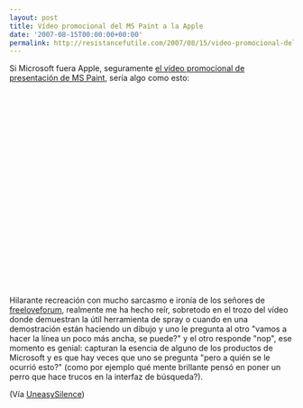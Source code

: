 ```yaml
---
layout: post
title: Vídeo promocional del MS Paint a la Apple
date: '2007-08-15T00:00:00+00:00'
permalink: http://resistancefutile.com/2007/08/15/video-promocional-del-ms-paint-a-la-apple/
---
```

Si Microsoft fuera Apple, seguramente <a href="http://www.youtube.com/watch?v=Hxx2KcPWWZg">el vídeo promocional de presentación de MS Paint</a>, sería algo como esto:

<object width="425" height="350"><param name="movie" value="http://www.youtube.com/v/Hxx2KcPWWZg"></param><param name="wmode" value="transparent"></param><embed src="http://www.youtube.com/v/Hxx2KcPWWZg" type="application/x-shockwave-flash" wmode="transparent" width="425" height="350"></embed></object>

Hilarante recreación con mucho sarcasmo e ironía de los señores de <a href="http://www.youtube.com/user/freeloveforum">freeloveforum</a>, realmente me ha hecho reír, sobretodo en el trozo del vídeo donde demuestran la útil herramienta de spray o cuando en una demostración están haciendo un dibujo y uno le pregunta al otro "vamos a hacer la línea un poco más ancha, se puede?" y el otro responde "nop", ese momento es genial: capturan la esencia de alguno de los productos de Microsoft y es que hay veces que uno se pregunta "pero a quién se le ocurrió esto?" (como por ejemplo qué mente brillante pensó en poner un perro que hace trucos en la interfaz de búsqueda?).

(Vía <a href="http://uneasysilence.com/archive/2007/08/11822/">UneasySilence</a>)
